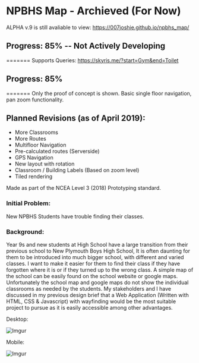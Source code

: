 # NPBHS Map - Archieved (For Now)

ALPHA v.9 is still avaliable to view:
https://007joshie.github.io/npbhs_map/


## Progress: 85% -- Not Actively Developing
=======
Supports Queries:
https://skyris.me/?start=Gym&end=Toilet

## Progress: 85%

=======
Only the proof of concept is shown. Basic single floor navigation, pan zoom functionality.

## Planned Revisions (as of April 2019):
* More Classrooms
* More Routes
* Multifloor Navigation
* Pre-calculated routes (Serverside)
* GPS Navigation
* New layout with rotation
* Classroom / Building Labels (Based on zoom level)
* Tiled rendering 

Made as part of the NCEA Level 3 (2018) Prototyping standard.

### Initial Problem:
New NPBHS Students have trouble finding their classes.

### Background:
Year 9s and new students at High School have a large transition from their previous school to New Plymouth Boys High School, It is often daunting for them to be introduced into much bigger school, with different and varied classes. I want to make it easier for them to find their class if they have forgotten where it is or if they turned up to the wrong class. A simple map of the school can be easily found on the school website or google maps. Unfortunately the school map and google maps do not show the individual classrooms as needed by the students. My stakeholders and I have discussed in my previous design brief that a Web Application (Written with HTML, CSS & Javascript) with wayfinding would be the most suitable project to pursue as it is easily accessible among other advantages.

Desktop:

![Imgur](https://i.imgur.com/pdRapNz.png)

Mobile:

![Imgur](https://i.imgur.com/d08yH97.png)
